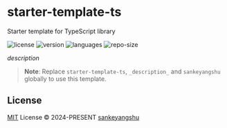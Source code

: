 # starter-template-ts

Starter template for TypeScript library

<p >
  <img src="https://img.shields.io/github/license/sankeyangshu/starter-template-ts" alt="license" />
  <img src="https://img.shields.io/github/package-json/v/sankeyangshu/starter-template-ts" alt="version" />
  <img src="https://img.shields.io/github/languages/top/sankeyangshu/starter-template-ts" alt="languages" />
  <img src="https://img.shields.io/github/repo-size/sankeyangshu/starter-template-ts" alt="repo-size" />
</p>

_description_

> **Note**:
> Replace `starter-template-ts`, `_description_` and `sankeyangshu` globally to use this template.

## License

[MIT](./LICENSE) License © 2024-PRESENT [sankeyangshu](https://github.com/sankeyangshu)
